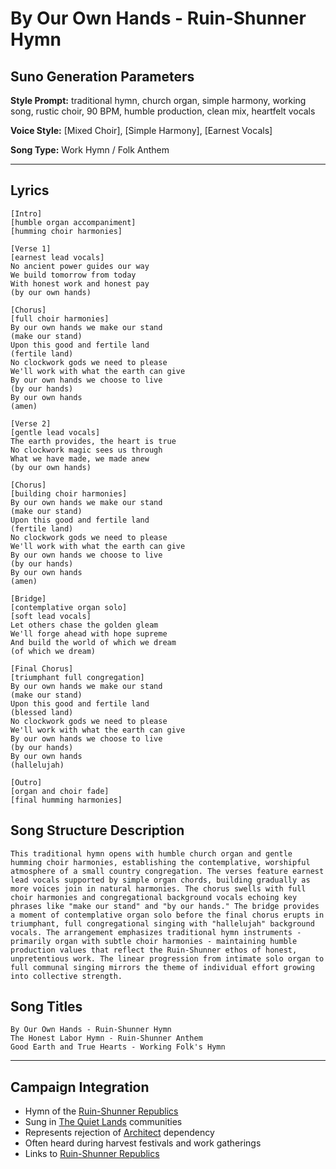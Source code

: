 # By Our Own Hands - Ruin-Shunner Hymn

## Suno Generation Parameters

**Style Prompt:** traditional hymn, church organ, simple harmony, working song, rustic choir, 90 BPM, humble production, clean mix, heartfelt vocals

**Voice Style:** [Mixed Choir], [Simple Harmony], [Earnest Vocals]

**Song Type:** Work Hymn / Folk Anthem

---

## Lyrics

```lyrics
[Intro]
[humble organ accompaniment]
[humming choir harmonies]

[Verse 1]
[earnest lead vocals]
No ancient power guides our way
We build tomorrow from today
With honest work and honest pay
(by our own hands)

[Chorus]
[full choir harmonies]
By our own hands we make our stand
(make our stand)
Upon this good and fertile land
(fertile land)
No clockwork gods we need to please
We'll work with what the earth can give
By our own hands we choose to live
(by our hands)
By our own hands
(amen)

[Verse 2]
[gentle lead vocals]
The earth provides, the heart is true
No clockwork magic sees us through
What we have made, we made anew
(by our own hands)

[Chorus]
[building choir harmonies]
By our own hands we make our stand
(make our stand)
Upon this good and fertile land
(fertile land)
No clockwork gods we need to please
We'll work with what the earth can give
By our own hands we choose to live
(by our hands)
By our own hands
(amen)

[Bridge]
[contemplative organ solo]
[soft lead vocals]
Let others chase the golden gleam
We'll forge ahead with hope supreme
And build the world of which we dream
(of which we dream)

[Final Chorus]
[triumphant full congregation]
By our own hands we make our stand
(make our stand)
Upon this good and fertile land
(blessed land)
No clockwork gods we need to please
We'll work with what the earth can give
By our own hands we choose to live
(by our hands)
By our own hands
(hallelujah)

[Outro]
[organ and choir fade]
[final humming harmonies]
```

## Song Structure Description

```structure
This traditional hymn opens with humble church organ and gentle humming choir harmonies, establishing the contemplative, worshipful atmosphere of a small country congregation. The verses feature earnest lead vocals supported by simple organ chords, building gradually as more voices join in natural harmonies. The chorus swells with full choir harmonies and congregational background vocals echoing key phrases like "make our stand" and "by our hands." The bridge provides a moment of contemplative organ solo before the final chorus erupts in triumphant, full congregational singing with "hallelujah" background vocals. The arrangement emphasizes traditional hymn instruments - primarily organ with subtle choir harmonies - maintaining humble production values that reflect the Ruin-Shunner ethos of honest, unpretentious work. The linear progression from intimate solo organ to full communal singing mirrors the theme of individual effort growing into collective strength.
```

## Song Titles

```titles
By Our Own Hands - Ruin-Shunner Hymn
The Honest Labor Hymn - Ruin-Shunner Anthem
Good Earth and True Hearts - Working Folk's Hymn
```

---

## Campaign Integration
- Hymn of the [Ruin-Shunner Republics](Ruin-Shunner%20Republics.md)
- Sung in [The Quiet Lands](The%20Quiet%20Lands.md) communities
- Represents rejection of [Architect](Architect.md) dependency
- Often heard during harvest festivals and work gatherings
- Links to [Ruin-Shunner Republics](Ruin-Shunner%20Republics.md)